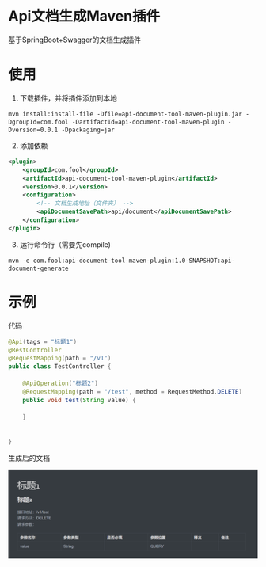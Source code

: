 # Api文档生成Maven插件

基于SpringBoot+Swagger的文档生成插件

# 使用

1. 下载插件，并将插件添加到本地

```shell
mvn install:install-file -Dfile=api-document-tool-maven-plugin.jar -DgroupId=com.fool -DartifactId=api-document-tool-maven-plugin -Dversion=0.0.1 -Dpackaging=jar
```

2. 添加依赖

```xml
<plugin>
    <groupId>com.fool</groupId>
    <artifactId>api-document-tool-maven-plugin</artifactId>
    <version>0.0.1</version>
    <configuration>
        <!-- 文档生成地址（文件夹） -->
        <apiDocumentSavePath>api/document</apiDocumentSavePath>
    </configuration>
</plugin>
```

3. 运行命令行（需要先compile)

```shell
mvn -e com.fool:api-document-tool-maven-plugin:1.0-SNAPSHOT:api-document-generate
```

# 示例

代码

```java
@Api(tags = "标题1")
@RestController
@RequestMapping(path = "/v1")
public class TestController {

    @ApiOperation("标题2")
    @RequestMapping(path = "/test", method = RequestMethod.DELETE)
    public void test(String value) {

    }

    
}
```

生成后的文档

![img.png](img.png)
